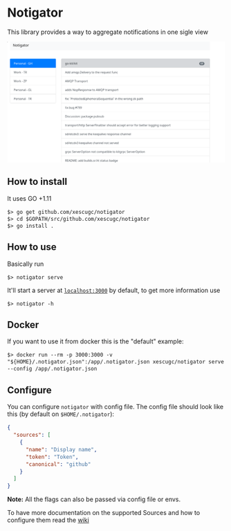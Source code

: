 # Notigator

This library provides a way to aggregate notifications in one sigle view

![notigator](https://github.com/xescugc/notigator/blob/master/docs/screenshot.png)

## How to install

It uses GO +1.11

```
$> go get github.com/xescugc/notigator
$> cd $GOPATH/src/github.com/xescugc/notigator
$> go install .
```

## How to use

Basically run

```
$> notigator serve
```

It'll start a server at [`localhost:3000`](localhost:3000) by default, to get more information use

```
$> notigator -h
```

## Docker

If you want to use it from docker this is the "default" example:

```
$> docker run --rm -p 3000:3000 -v "${HOME}/.notigator.json":/app/.notigator.json xescugc/notigator serve --config /app/.notigator.json
```

## Configure

You can configure `notigator` with config file. The config file should look like this (by default on `$HOME/.notigator`):

```json
{
  "sources": [
    {
      "name": "Display name",
      "token": "Token",
      "canonical": "github"
    }
  ]
}
```

**Note:** All the flags can also be passed via config file or envs.

To have more documentation on the supported Sources and how to configure them read the [wiki](https://github.com/xescugc/notigator/wiki/Config-File)
